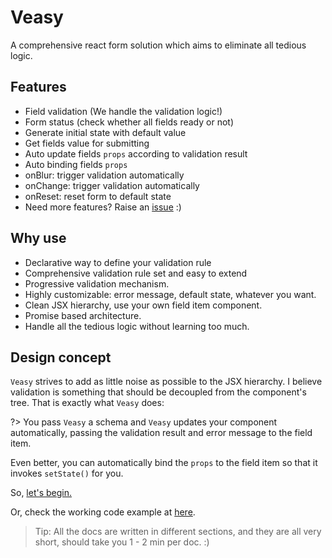 # Veasy

A comprehensive react form solution which aims to eliminate all tedious logic.

## Features

- Field validation (We handle the validation logic!)
- Form status (check whether all fields ready or not)
- Generate initial state with default value
- Get fields value for submitting
- Auto update fields `props` according to validation result
- Auto binding fields `props`
- onBlur: trigger validation automatically
- onChange: trigger validation automatically
- onReset: reset form to default state
- Need more features? Raise an [issue](https://github.com/Albert-Gao/veasy) :)

## Why use

- Declarative way to define your validation rule
- Comprehensive validation rule set and easy to extend
- Progressive validation mechanism.
- Highly customizable: error message, default state, whatever you want.
- Clean JSX hierarchy, use your own field item component.
- Promise based architecture.
- Handle all the tedious logic without learning too much.

## Design concept

`Veasy` strives to add as little noise as possible to the JSX hierarchy. I believe validation is something that should be decoupled from the component's tree. That is exactly what `Veasy` does:

?> You pass `Veasy` a schema and `Veasy` updates your component automatically, passing the validation result and error message to the field item.

Even better, you can automatically bind the `props` to the field item so that it invokes `setState()` for you.

So, [let's begin.](/howto)

Or, check the working code example at [here](https://github.com/Albert-Gao/veasy/tree/master/example).

> Tip: All the docs are written in different sections, and they are all very short, should take you 1 - 2 min per doc. :)